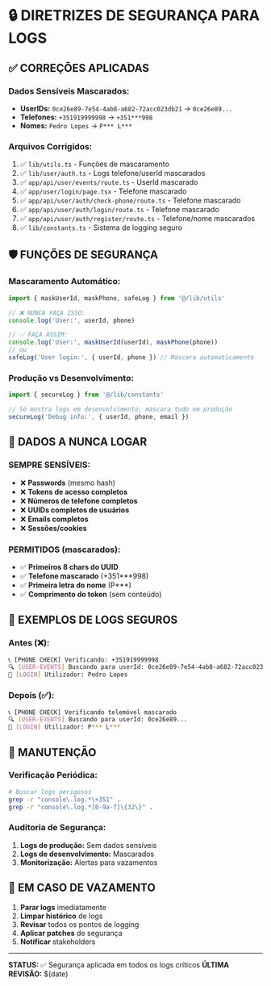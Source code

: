 # 🔒 DIRETRIZES DE SEGURANÇA PARA LOGS

## ✅ CORREÇÕES APLICADAS

### Dados Sensíveis Mascarados:
- **UserIDs:** `0ce26e89-7e54-4ab8-a682-72acc023db21` → `0ce26e89...`
- **Telefones:** `+351919999998` → `+351***998`
- **Nomes:** `Pedro Lopes` → `P*** L***`

### Arquivos Corrigidos:
1. ✅ `lib/utils.ts` - Funções de mascaramento
2. ✅ `lib/user/auth.ts` - Logs telefone/userId mascarados
3. ✅ `app/api/user/events/route.ts` - UserId mascarado
4. ✅ `app/user/login/page.tsx` - Telefone mascarado
5. ✅ `app/api/user/auth/check-phone/route.ts` - Telefone mascarado
6. ✅ `app/api/user/auth/login/route.ts` - Telefone mascarado
7. ✅ `app/api/user/auth/register/route.ts` - Telefone/nome mascarados
8. ✅ `lib/constants.ts` - Sistema de logging seguro

## 🛡️ FUNÇÕES DE SEGURANÇA

### Mascaramento Automático:
```typescript
import { maskUserId, maskPhone, safeLog } from '@/lib/utils'

// ❌ NUNCA FAÇA ISSO:
console.log('User:', userId, phone)

// ✅ FAÇA ASSIM:
console.log('User:', maskUserId(userId), maskPhone(phone))
// ou
safeLog('User login:', { userId, phone }) // Mascara automaticamente
```

### Produção vs Desenvolvimento:
```typescript
import { secureLog } from '@/lib/constants'

// Só mostra logs em desenvolvimento, mascara tudo em produção
secureLog('Debug info:', { userId, phone, email })
```

## 🚫 DADOS A NUNCA LOGAR

### SEMPRE SENSÍVEIS:
- ❌ **Passwords** (mesmo hash)
- ❌ **Tokens de acesso completos** 
- ❌ **Números de telefone completos**
- ❌ **UUIDs completos de usuários**
- ❌ **Emails completos**
- ❌ **Sessões/cookies**

### PERMITIDOS (mascarados):
- ✅ **Primeiros 8 chars do UUID**
- ✅ **Telefone mascarado** (+351***998)
- ✅ **Primeira letra do nome** (P***)
- ✅ **Comprimento do token** (sem conteúdo)

## 📝 EXEMPLOS DE LOGS SEGUROS

### Antes (❌):
```bash
📞 [PHONE CHECK] Verificando: +351919999998
🔍 [USER-EVENTS] Buscando para userId: 0ce26e89-7e54-4ab8-a682-72acc023db21
👤 [LOGIN] Utilizador: Pedro Lopes
```

### Depois (✅):
```bash
📞 [PHONE CHECK] Verificando telemóvel mascarado
🔍 [USER-EVENTS] Buscando para userId: 0ce26e89...
👤 [LOGIN] Utilizador: P*** L***
```

## 🔧 MANUTENÇÃO

### Verificação Periódica:
```bash
# Buscar logs perigosos
grep -r "console\.log.*\+351" .
grep -r "console\.log.*[0-9a-f]\{32\}" .
```

### Auditoria de Segurança:
1. **Logs de produção:** Sem dados sensíveis
2. **Logs de desenvolvimento:** Mascarados
3. **Monitorização:** Alertas para vazamentos

## 🚨 EM CASO DE VAZAMENTO

1. **Parar logs** imediatamente
2. **Limpar histórico** de logs
3. **Revisar** todos os pontos de logging
4. **Aplicar patches** de segurança
5. **Notificar** stakeholders

---

**STATUS:** ✅ Segurança aplicada em todos os logs críticos
**ÚLTIMA REVISÃO:** $(date) 